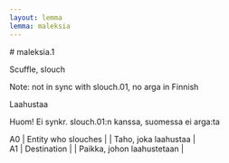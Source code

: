 ```yaml
---
layout: lemma
lemma: maleksia
---
```


<div class="sense">
# <span class="sensename">maleksia.1</span>

<span class="description">Scuffle, slouch</span>

Note: not in sync with slouch.01, no arga in Finnish

<span class="description">Laahustaa</span>

Huom! Ei synkr. slouch.01:n kanssa, suomessa ei arga:ta

A0 | Entity who slouches |   | Taho, joka laahustaa |  
A1 | Destination |   | Paikka, johon laahustetaan |  

</div>

